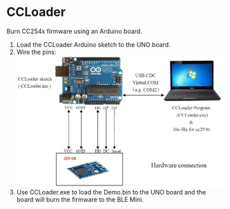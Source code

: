 CCLoader
========

Burn CC254x firmware using an Arduino board.

1. Load the CCLoader Arduino sketch to the UNO board.
2. Wire the pins:
  ![image](CCLoader.jpg)
3. Use CCLoader.exe to load the Demo.bin to the UNO board and the board will burn the firmware to the BLE Mini.
